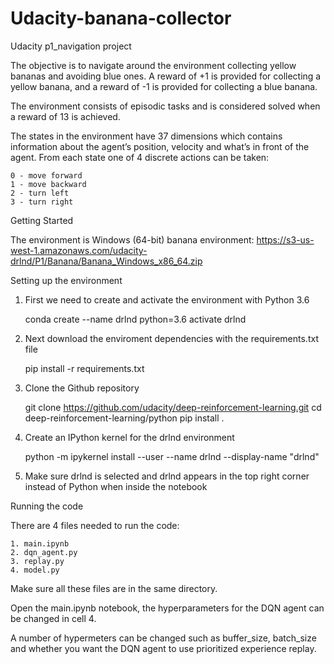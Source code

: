 # Udacity-banana-collector
Udacity p1_navigation project

 
The objective is to navigate around the environment collecting yellow bananas and avoiding blue ones. 
A reward of +1 is provided for collecting a yellow banana, and a reward of -1 is provided for collecting a blue banana.


The environment consists of episodic tasks and is considered solved when a reward of 13 is achieved.


The states in the environment have 37 dimensions which contains information about the agent’s position, 
velocity and what’s in front of the agent. From each state one of 4 discrete actions can be taken: 
 
	0 - move forward
	1 - move backward
	2 - turn left
	3 - turn right
	



Getting Started

The environment is Windows (64-bit) banana environment: https://s3-us-west-1.amazonaws.com/udacity-drlnd/P1/Banana/Banana_Windows_x86_64.zip

Setting up the environment

1. First we need to create and activate the environment with Python 3.6

	conda create --name drlnd python=3.6 
	activate drlnd

2. Next download the enviroment dependencies with the requirements.txt file

	pip install -r requirements.txt

3. Clone the Github repository 

	git clone https://github.com/udacity/deep-reinforcement-learning.git
	cd deep-reinforcement-learning/python
	pip install .

4. Create an IPython kernel for the drlnd environment

	python -m ipykernel install --user --name drlnd --display-name "drlnd"

5. Make sure drlnd is selected and drlnd appears in the top right corner instead of Python when inside the notebook

Running the code

There are 4 files needed to run the code:

	1. main.ipynb
	2. dqn_agent.py
	3. replay.py
	4. model.py

Make sure all these files are in the same directory.

Open the main.ipynb notebook, the hyperparameters for the DQN agent can be changed in cell 4. 

A number of hypermeters can be changed such as buffer_size, batch_size and whether you want the DQN agent to use prioritized experience replay.


